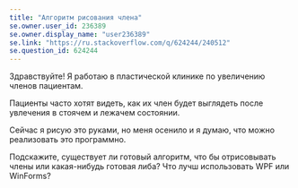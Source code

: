 ```yaml
---
title: "Алгоритм рисования члена"
se.owner.user_id: 236389
se.owner.display_name: "user236389"
se.link: "https://ru.stackoverflow.com/q/624244/240512"
se.question_id: 624244
---
```


Здравствуйте!
Я работаю в пластической клинике по увеличению членов пациентам.

Пациенты часто хотят видеть, как их член будет выглядеть после увлечения в стоячем и лежачем состоянии.

Сейчас я рисую это руками, но меня осенило и я думаю, что можно реализовать это программно.

Подскажите, существует ли готовый алгоритм, что бы отрисовывать члены или какая-нибудь готовая либа? Что лучш использовать WPF или WinForms?
